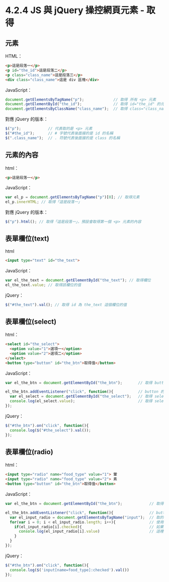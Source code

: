 # 4.2.4 JS 與 jQuery 操控網頁元素 - 取得

## 元素

HTML：

```html
<p>這是段落一</p>
<p id="the_id">這是段落二</p>
<p class="class_name">這是段落三</p>
<div class="class_name">這是 div 區塊</div>
```

JavaScript：

```js
document.getElementsByTagName("p");             // 取得 所有 <p> 元素
document.getElementById("the_id");              // 取得 id="the_id" 的元素
document.getElementsByClassName("class_name");  // 取得 class="class_name" 的元素
```

對應 jQuery 的版本：

```js
$("p");            // 代表取的是 <p> 元素
$("#the_id");      // # 字號代表後面接的是 id 的名稱
$(".class_name");  // . 符號代表後面接的是 class 的名稱
```

## 元素的內容

html：

```html
<p>這是段落一</p>
```

JavaScript：

```js
var el_p = document.getElementsByTagName("p")[0]; // 取得元素
el_p.innerHTML; // 取得「這是段落一」
```

對應 jQuery 的版本：

```js
$("p").html(); // 取得「這是段落一」，預設會取得第一個 <p> 元素的內容
```

## 表單欄位\(text\)

html

```html
<input type="text" id="the_text">
```

JavaScript：

```js
var el_the_text = document.getElementById("the_text"); // 取得欄位
el_the_text.value; // 取得該欄位的值
```

jQuery：

```js
$("#the_text").val(); // 取得 id 為 the_text 這個欄位的值
```

## 表單欄位\(select\)

html：

```html
<select id="the_select">
  <option value="1">選項一</option>
  <option value="2">選項二</option>
</select>
<button type="button" id="the_btn">取得值</button>
```

JavaScript：

```js
var el_the_btn = document.getElementById("the_btn");       // 取得 button 欄位

el_the_btn.addEventListener("click", function(){           // button 的 click 事件綁定
  var el_select = document.getElementById("the_select");   // 取得 select 下拉選單
  console.log(el_select.value);                            // 取得 select 目前所選的值，用 console.log 查看
});
```

jQuery：

```js
$("#the_btn").on("click", function(){
  console.log($("#the_select").val());
});
```

## 表單欄位\(radio\)

html：

```html
<input type="radio" name="food_type" value="1"> 葷
<input type="radio" name="food_type" value="2"> 素
<button type="button" id="the_btn">取得值</button>
```

JavaScript：

```js
var el_the_btn = document.getElementById("the_btn");            // 取得 button 欄位

el_the_btn.addEventListener("click", function(){                // button 的 click 事件綁定
  var el_input_radio = document.getElementsByTagName("input");  // 取的 input 欄位
  for(var i = 0; i < el_input_radio.length; i++){               // 使用 for 迴圈跑過每個 input 欄位
    if(el_input_radio[i].checked){                              // 如果是有選到的(.checked)
      console.log(el_input_radio[i].value)                      // 這裡可取得選到的那個選項的值(.value)
    }
  }
});
```

jQuery：

```js
$("#the_btn").on("click", function(){
  console.log($('input[name=food_type]:checked').val())
});
```



